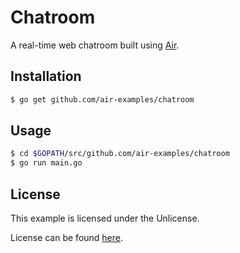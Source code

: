 # Chatroom

A real-time web chatroom built using [Air](https://github.com/aofei/air).

## Installation

```bash
$ go get github.com/air-examples/chatroom
```

## Usage

```bash
$ cd $GOPATH/src/github.com/air-examples/chatroom
$ go run main.go
```

## License

This example is licensed under the Unlicense.

License can be found [here](LICENSE).
